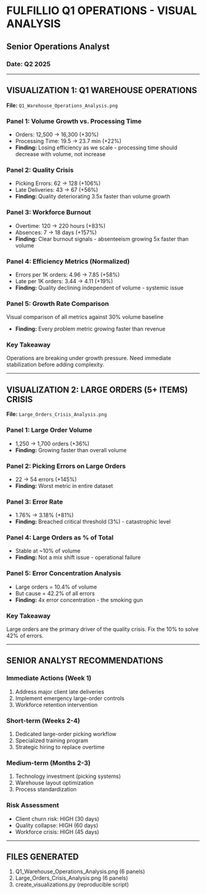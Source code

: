 # FULFILLIO Q1 OPERATIONS - VISUAL ANALYSIS
## Senior Operations Analyst
### Date: Q2 2025

---

## VISUALIZATION 1: Q1 WAREHOUSE OPERATIONS

**File:** `Q1_Warehouse_Operations_Analysis.png`

### Panel 1: Volume Growth vs. Processing Time
- Orders: 12,500 → 16,300 (+30%)
- Processing Time: 19.5 → 23.7 min (+22%)
- **Finding:** Losing efficiency as we scale - processing time should decrease with volume, not increase

### Panel 2: Quality Crisis
- Picking Errors: 62 → 128 (+106%)
- Late Deliveries: 43 → 67 (+56%)
- **Finding:** Quality deteriorating 3.5x faster than volume growth

### Panel 3: Workforce Burnout
- Overtime: 120 → 220 hours (+83%)
- Absences: 7 → 18 days (+157%)
- **Finding:** Clear burnout signals - absenteeism growing 5x faster than volume

### Panel 4: Efficiency Metrics (Normalized)
- Errors per 1K orders: 4.96 → 7.85 (+58%)
- Late per 1K orders: 3.44 → 4.11 (+19%)
- **Finding:** Quality declining independent of volume - systemic issue

### Panel 5: Growth Rate Comparison
Visual comparison of all metrics against 30% volume baseline
- **Finding:** Every problem metric growing faster than revenue

### Key Takeaway
Operations are breaking under growth pressure. Need immediate stabilization before adding complexity.

---

## VISUALIZATION 2: LARGE ORDERS (5+ ITEMS) CRISIS

**File:** `Large_Orders_Crisis_Analysis.png`

### Panel 1: Large Order Volume
- 1,250 → 1,700 orders (+36%)
- **Finding:** Growing faster than overall volume

### Panel 2: Picking Errors on Large Orders
- 22 → 54 errors (+145%)
- **Finding:** Worst metric in entire dataset

### Panel 3: Error Rate
- 1.76% → 3.18% (+81%)
- **Finding:** Breached critical threshold (3%) - catastrophic level

### Panel 4: Large Orders as % of Total
- Stable at ~10% of volume
- **Finding:** Not a mix shift issue - operational failure

### Panel 5: Error Concentration Analysis
- Large orders = 10.4% of volume
- But cause = 42.2% of all errors
- **Finding:** 4x error concentration - the smoking gun

### Key Takeaway
Large orders are the primary driver of the quality crisis. Fix the 10% to solve 42% of errors.

---

## SENIOR ANALYST RECOMMENDATIONS

### Immediate Actions (Week 1)
1. Address major client late deliveries
2. Implement emergency large-order controls
3. Workforce retention intervention

### Short-term (Weeks 2-4)
1. Dedicated large-order picking workflow
2. Specialized training program
3. Strategic hiring to replace overtime

### Medium-term (Months 2-3)
1. Technology investment (picking systems)
2. Warehouse layout optimization
3. Process standardization

### Risk Assessment
- Client churn risk: HIGH (30 days)
- Quality collapse: HIGH (60 days)
- Workforce crisis: HIGH (45 days)

---

## FILES GENERATED
1. Q1_Warehouse_Operations_Analysis.png (6 panels)
2. Large_Orders_Crisis_Analysis.png (6 panels)
3. create_visualizations.py (reproducible script)
